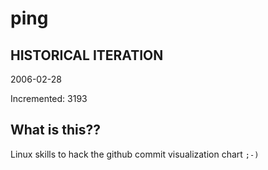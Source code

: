 # ping

## HISTORICAL ITERATION
2006-02-28

Incremented: 3193

## What is this?? 
Linux skills to hack the github commit visualization chart `;-)`
